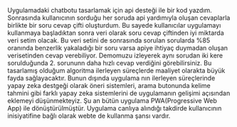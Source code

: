Uygulamadaki chatbotu tasarlamak için api desteği ile bir kod yazdım. Sonrasında kullanıcının sorduğu her soruda api yardımıyla oluşan cevaplarla birlikte bir soru cevap çifti oluşturdum. 
Bu sayede kullanıcılar uygulamayı kullanmaya başladıktan sonra veri olarak soru cevap çiftinden iyi miktarda veri setim olacak. Bu veri setini de 
sonrasında sorulan sorularda %85 oranında benzerlik yakaladığı bir soru varsa apiye ihtiyaç duymadan oluşan verisetinden cevap verebiliyor. Demomuzu izleyerek aynı sorudan iki kere sorulduğunda 2. sorununn daha hızlı cevap
verdiğini görebilirsiniz. Bu tasarlamış olduğum algoritma ilerleyen süreçlerde maaliyet olarakta büyük fayda sağlayacaktır. Bunun dışında uygulama
nın ilerleyen süreçlerinde yapay zeka destgeği olarak öneri sistemleri, arama butonunda kelime tahmini gibi farklı yapay zeka sistemlerini de 
uygulamanın gelişimi açısından eklemeyi düşünmekteyiz. Şu an bütün uygulama PWA(Progressive Web App) ile dönüştürülmüştür. Uygulama canlıya alındığı takdirde kullanıcının inisiyatifine bağlı olarak webte de kullanma şansı vardır.

